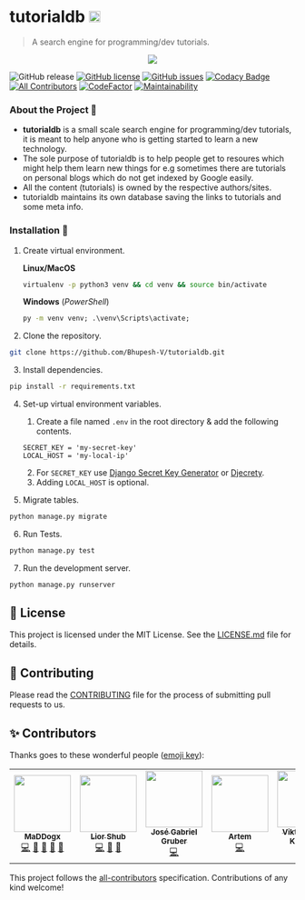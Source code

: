 # tutorialdb <img src="https://raw.githubusercontent.com/Bhupesh-V/tutorialdb/master/app/static/app/TDB.png" height="20px">

> A search engine for programming/dev tutorials.

<p align="center">
<img src="https://raw.githubusercontent.com/Bhupesh-V/tutorialdb/master/app/static/app/tutorialdb.png">
</p>


![GitHub release](https://img.shields.io/github/release/Bhupesh-V/tutorialdb)
[![GitHub license](https://img.shields.io/github/license/Bhupesh-V/tutorialdb)](https://github.com/Bhupesh-V/tutorialdb/blob/master/LICENSE)
[![GitHub issues](https://img.shields.io/github/issues/Bhupesh-V/tutorialdb)](https://github.com/Bhupesh-V/tutorialdb/issues)
[![Codacy Badge](https://api.codacy.com/project/badge/Grade/af7df141776744a49435a876c7b87834)](https://app.codacy.com/app/Bhupesh-V/tutorialdb?utm_source=github.com&utm_medium=referral&utm_content=Bhupesh-V/tutorialdb&utm_campaign=Badge_Grade_Dashboard)
[![All Contributors](https://img.shields.io/badge/all_contributors-4-orange.svg?style=flat-square)](#contributors)
[![CodeFactor](https://www.codefactor.io/repository/github/bhupesh-v/tutorialdb/badge)](https://www.codefactor.io/repository/github/bhupesh-v/tutorialdb)
[![Maintainability](https://api.codeclimate.com/v1/badges/a4b8a52583b6706c0b3f/maintainability)](https://codeclimate.com/github/Bhupesh-V/tutorialdb/maintainability)

### About the Project 🔘

- **tutorialdb** is a small scale search engine for programming/dev tutorials, it is meant to help anyone who is getting started to learn a new technology.
- The sole purpose of tutorialdb is to help people get to resoures which might help them learn new things for e.g sometimes there are tutorials on personal blogs which do not get indexed by Google easily.
- All the content (tutorials) is owned by the respective authors/sites.
- tutorialdb maintains its own database saving the links to tutorials and some meta info.

### Installation 🔮

1. Create virtual environment.

	**Linux/MacOS**
	```bash
	virtualenv -p python3 venv && cd venv && source bin/activate
	```
	**Windows**
	(*PowerShell*)
	```cmd
	py -m venv venv; .\venv\Scripts\activate;
	```

2. Clone the repository.

```bash
git clone https://github.com/Bhupesh-V/tutorialdb.git
```    

3. Install dependencies.

```bash
pip install -r requirements.txt
```

4. Set-up virtual environment variables.
	1. Create a file named `.env` in the root directory & add the following contents.
	
	```text
	SECRET_KEY = 'my-secret-key'
	LOCAL_HOST = 'my-local-ip'
	```
	2. For `SECRET_KEY` use [Django Secret Key Generator](https://www.miniwebtool.com/django-secret-key-generator/) or [Djecrety](https://djecrety.ir/).
	3. Adding `LOCAL_HOST` is optional.

5. Migrate tables.

```bash
python manage.py migrate
```

6. Run Tests.

```bash
python manage.py test
```

7. Run the development server.

```bash
python manage.py runserver
```

## 📝 License

This project is licensed under the MIT License. See the [LICENSE.md](LICENSE) file for details.

## 👋 Contributing

Please read the [CONTRIBUTING](CONTRIBUTING.md) file for the process of submitting pull requests to us.

## ✨ Contributors

Thanks goes to these wonderful people ([emoji key](https://allcontributors.org/docs/en/emoji-key)):

<!-- ALL-CONTRIBUTORS-LIST:START - Do not remove or modify this section -->
<!-- prettier-ignore-start -->
<!-- markdownlint-disable -->
<table>
  <tr>
    <td align="center"><a href="https://github.com/Animesh-Ghosh"><img src="https://avatars3.githubusercontent.com/u/34956994?v=4" width="100px;" alt=""/><br /><sub><b>MaDDogx</b></sub></a><br /><a href="https://github.com/Bhupesh-V/tutorialdb/commits?author=Animesh-Ghosh" title="Code">💻</a> <a href="https://github.com/Bhupesh-V/tutorialdb/issues?q=author%3AAnimesh-Ghosh" title="Bug reports">🐛</a> <a href="#ideas-Animesh-Ghosh" title="Ideas, Planning, & Feedback">🤔</a> <a href="https://github.com/Bhupesh-V/tutorialdb/pulls?q=is%3Apr+reviewed-by%3AAnimesh-Ghosh" title="Reviewed Pull Requests">👀</a> <a href="#userTesting-Animesh-Ghosh" title="User Testing">📓</a></td>
    <td align="center"><a href="https://github.com/liorbentov"><img src="https://avatars3.githubusercontent.com/u/8587019?v=4" width="100px;" alt=""/><br /><sub><b>Lior Shub</b></sub></a><br /><a href="https://github.com/Bhupesh-V/tutorialdb/commits?author=liorbentov" title="Code">💻</a> <a href="https://github.com/Bhupesh-V/tutorialdb/issues?q=author%3Aliorbentov" title="Bug reports">🐛</a> <a href="#design-liorbentov" title="Design">🎨</a></td>
    <td align="center"><a href="https://www.crowbar.com.br"><img src="https://avatars0.githubusercontent.com/u/22822110?v=4" width="100px;" alt=""/><br /><sub><b>José Gabriel Gruber</b></sub></a><br /><a href="https://github.com/Bhupesh-V/tutorialdb/commits?author=JGabrielGruber" title="Code">💻</a></td>
    <td align="center"><a href="https://github.com/Yegorov"><img src="https://avatars1.githubusercontent.com/u/2566462?v=4" width="100px;" alt=""/><br /><sub><b>Artem</b></sub></a><br /><a href="https://github.com/Bhupesh-V/tutorialdb/commits?author=Yegorov" title="Code">💻</a></td>
    <td align="center"><a href="https://svendborg-webdesign.dk/en"><img src="https://avatars3.githubusercontent.com/u/4233458?v=4" width="100px;" alt=""/><br /><sub><b>Viktor Strate Kløvedal</b></sub></a><br /><a href="https://github.com/Bhupesh-V/tutorialdb/commits?author=viktorstrate" title="Code">💻</a></td>
  </tr>
</table>

<!-- markdownlint-enable -->
<!-- prettier-ignore-end -->
<!-- ALL-CONTRIBUTORS-LIST:END -->

This project follows the [all-contributors](https://github.com/all-contributors/all-contributors) specification. Contributions of any kind welcome!
